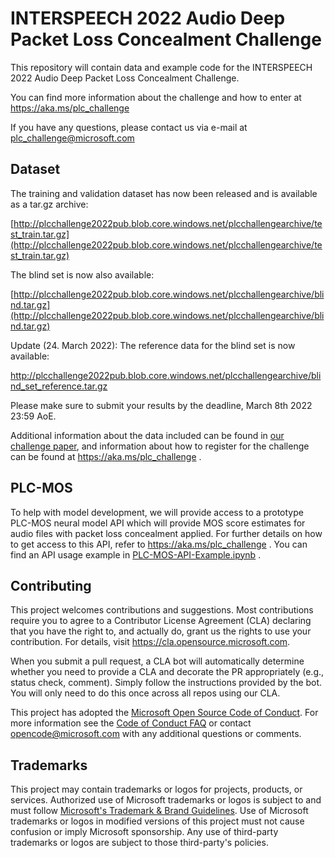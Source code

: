 # INTERSPEECH 2022 Audio Deep Packet Loss Concealment Challenge

This repository will contain data and example code for the INTERSPEECH 2022 Audio Deep 
Packet Loss Concealment Challenge.

You can find more information about the challenge and how to enter at https://aka.ms/plc_challenge

If you have any questions, please contact us via e-mail at plc_challenge@microsoft.com

## Dataset

The training and validation dataset has now been released and is available as a tar.gz archive:

[http://plcchallenge2022pub.blob.core.windows.net/plcchallengearchive/test_train.tar.gz](http://plcchallenge2022pub.blob.core.windows.net/plcchallengearchive/test_train.tar.gz)

The blind set is now also available:

[http://plcchallenge2022pub.blob.core.windows.net/plcchallengearchive/blind.tar.gz](http://plcchallenge2022pub.blob.core.windows.net/plcchallengearchive/blind.tar.gz)

Update (24. March 2022): The reference data for the blind set is now available:

http://plcchallenge2022pub.blob.core.windows.net/plcchallengearchive/blind_set_reference.tar.gz

Please make sure to submit your results by the deadline, March 8th 2022 23:59 AoE.

Additional information about the data included can be found in [our challenge paper](INTERSPEECH_2022_Deep_PLC_Challenge.pdf), and information about how to register for the challenge can be found at https://aka.ms/plc_challenge .

## PLC-MOS

To help with model development, we will provide access to a prototype PLC-MOS neural model API which will provide MOS score estimates for audio files with packet loss concealment applied.
For further details on how to get access to this API, refer to https://aka.ms/plc_challenge . You can find an API usage example in [PLC-MOS-API-Example.ipynb](PLC-MOS-API-Example.ipynb) .

## Contributing

This project welcomes contributions and suggestions.  Most contributions require you to agree to a
Contributor License Agreement (CLA) declaring that you have the right to, and actually do, grant us
the rights to use your contribution. For details, visit https://cla.opensource.microsoft.com.

When you submit a pull request, a CLA bot will automatically determine whether you need to provide
a CLA and decorate the PR appropriately (e.g., status check, comment). Simply follow the instructions
provided by the bot. You will only need to do this once across all repos using our CLA.

This project has adopted the [Microsoft Open Source Code of Conduct](https://opensource.microsoft.com/codeofconduct/).
For more information see the [Code of Conduct FAQ](https://opensource.microsoft.com/codeofconduct/faq/) or
contact [opencode@microsoft.com](mailto:opencode@microsoft.com) with any additional questions or comments.

## Trademarks

This project may contain trademarks or logos for projects, products, or services. Authorized use of Microsoft 
trademarks or logos is subject to and must follow 
[Microsoft's Trademark & Brand Guidelines](https://www.microsoft.com/en-us/legal/intellectualproperty/trademarks/usage/general).
Use of Microsoft trademarks or logos in modified versions of this project must not cause confusion or imply Microsoft sponsorship.
Any use of third-party trademarks or logos are subject to those third-party's policies.
